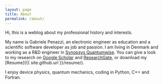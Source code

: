 ```yaml
---
layout: page
title: About
permalink: /about/
---
```


Hi, this is a weblog about my professional history and interests.

My name is Gabriele Penazzi, an electronic engineer as education
and a scientific software developer as job and passion.
I am living in Denmark and working as a R&D engineer
in [Synopsys Quantumwise](<http://www.quantumwise.com>).
 You can give a look to my research on
[Google Scholar](http://scholar.google.de/citations?hl=de&user=4CCZ3ecAAAAJ)
and [ResearchGate](https://www.researchgate.net/profile/Gabriele_Penazzi2/), or
download my [Resume]({{ site.github.url }}/resume/).

I enjoy device physics, quantum mechanics, coding in Python, C++ and Fortran.
